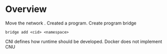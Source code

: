 # Overview
Move the network . Created a program.
Create program bridge
```commandline
bridge add <cid> <namespace>
```
CNI  defines how runtime should be developed.
Docker does not implement CNU